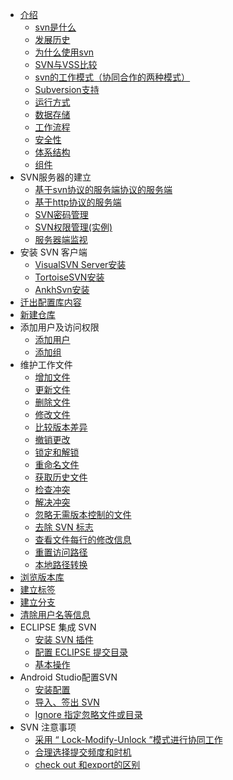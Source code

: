 * [介绍](README.md)
	* [svn是什么](01_what_svn.md)
	* [发展历史](02_history.md)
	* [为什么使用svn](03_why_use.md)
	* [SVN与VSS比较](04_compared_VSS.md)
	* [svn的工作模式（协同合作的两种模式）](05_working_mode.md)
	* [Subversion支持](06_support.md)
	* [运行方式](07_operation_mode.md) 	
	* [数据存储](08_data_storage.md)
	* [工作流程]()
	* [安全性]()
	* [体系结构]()
	* [组件]()
* SVN服务器的建立
	* [基于svn协议的服务端协议的服务端]()
	* [基于http协议的服务端]()
	* [SVN密码管理]()
	* [SVN权限管理(实例)]()
	* [服务器端监视]()
* 安装 SVN 客户端
	* [VisualSVN Server安装]()
	* [TortoiseSVN安装]()
	* [AnkhSvn安装]()
* [迁出配置库内容]()
* [新建仓库]()
* 添加用户及访问权限
	* [添加用户]()
	* [添加组]()
* 维护工作文件
	* [增加文件]()
	* [更新文件]()
	* [删除文件]()
	* [修改文件]()
	* [比较版本差异]()
	* [撤销更改]()
	* [锁定和解锁]()
	* [重命名文件]()
	* [获取历史文件]()
	* [检查冲突]()
	* [解决冲突]()
	* [忽略无需版本控制的文件]()
	* [去除 SVN 标志]()
	* [查看文件每行的修改信息]()
	* [重置访问路径]()
	* [本地路径转换]()
* [浏览版本库]()
* [建立标签]()
* [建立分支]()
* [清除用户名等信息]()
* ECLIPSE 集成 SVN
	* [安装 SVN 插件]()
	* [配置 ECLIPSE 提交目录]()
	* [基本操作]()  
* Android Studio配置SVN
	* [安装配置]()
	* [导入、签出 SVN]()
	* [Ignore 指定忽略文件或目录]()
* SVN 注意事项
	* [采用 “ Lock-Modify-Unlock ”模式进行协同工作]()
	* [合理选择提交频度和时机]()
	* [check out 和export的区别]()
